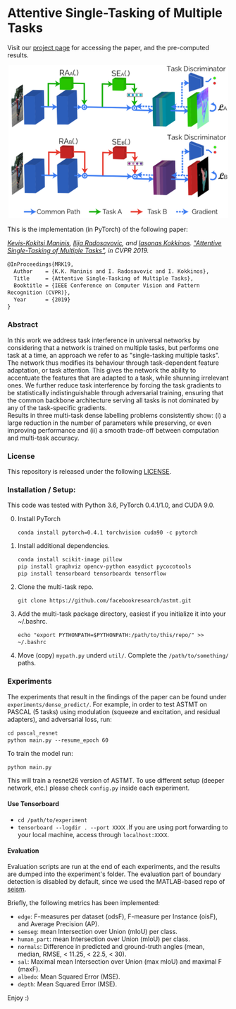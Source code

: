 # Attentive Single-Tasking of Multiple Tasks
Visit our [project page](http://www.vision.ee.ethz.ch/~kmaninis/astmt) for accessing the paper, and the pre-computed results.

<p align="center">
<img src="doc/astmt.png" width="500">
</p>

This is the implementation (in PyTorch) of the following paper:
 
*[Kevis-Kokitsi Maninis](http://www.vision.ee.ethz.ch/~kmaninis/), [Ilija Radosavovic](http://www.ilijar.com/), and [Iasonas Kokkinos](http://www0.cs.ucl.ac.uk/staff/I.Kokkinos/index.html).
["Attentive Single-Tasking of Multiple Tasks"](https://arxiv.org/abs/1904.08918), in CVPR 2019.*

```
@InProceedings{MRK19,
  Author    = {K.K. Maninis and I. Radosavovic and I. Kokkinos},
  Title     = {Attentive Single-Tasking of Multiple Tasks},
  Booktitle = {IEEE Conference on Computer Vision and Pattern Recognition (CVPR)},
  Year      = {2019}
}
```

### Abstract
In this work we address task interference in universal networks by considering that a network is trained on multiple tasks, but performs one task at a time, an approach we refer to as "single-tasking multiple tasks". The network thus modifies its behaviour through task-dependent feature adaptation, or task attention. This gives the network the ability to accentuate the features that are adapted to a task, while shunning irrelevant ones. We further reduce task interference by forcing the task gradients to be statistically indistinguishable through adversarial training, ensuring that the common backbone architecture serving all tasks is not dominated by any of the task-specific gradients.   
Results in three multi-task dense labelling problems consistently show: (i)  a large reduction in the number of parameters while preserving, or even improving performance and (ii) a smooth trade-off between computation and multi-task accuracy.


### License

This repository is released under the following [LICENSE](https://github.com/facebookresearch/astmt/blob/master/LICENSE).

###  Installation / Setup:

This code was tested with Python 3.6, PyTorch 0.4.1/1.0, and CUDA 9.0.

0. Install PyTorch
    ```
    conda install pytorch=0.4.1 torchvision cuda90 -c pytorch
    ```

1. Install additional dependencies.
    ```
    conda install scikit-image pillow
    pip install graphviz opencv-python easydict pycocotools
    pip install tensorboard tensorboardx tensorflow
    ```
    
2. Clone the multi-task repo.
    ```
    git clone https://github.com/facebookresearch/astmt.git
    ```

3. Add the multi-task package directory, easiest if you initialize it into your ~/.bashrc.
    ```
    echo "export PYTHONPATH=$PYTHONPATH:/path/to/this/repo/" >> ~/.bashrc
    ```
    
4. Move (copy) `mypath.py` underd `util/`. Complete the `/path/to/something/` paths. 



### Experiments

The experiments that result in the findings of the paper can be found under `experiments/dense_predict/`.
For example, in order to test ASTMT on PASCAL (5 tasks) using modulation (squeeze and excitation, and residual adapters), and adversarial loss, run:
```
cd pascal_resnet
python main.py --resume_epoch 60
```

To train the model run:
```
python main.py 
```
This will train a resnet26 version of ASTMT. To use different setup (deeper network, etc.) please check `config.py` inside each experiment.

#### Use Tensorboard
- `cd /path/to/experiment`
- `tensorboard --logdir . --port XXXX` .If you are using port forwarding to your local machine, access through `localhost:XXXX`.

#### Evaluation
Evaluation scripts are run at the end of each experiments, and the results are dumped into the experiment's folder.
The evaluation part of boundary detection is disabled by default, since we used the MATLAB-based repo of [seism](https://github.com/jponttuset/seism).

Briefly, the following metrics has been implemented:
- `edge`: F-measures per dataset (odsF), F-measure per Instance (oisF), and Average Precision (AP).
- `semseg`: mean Intersection over Union (mIoU) per class.
- `human_part`: mean Intersection over Union (mIoU) per class.
- `normals`: Difference in predicted and ground-truth angles (mean, median, RMSE, < 11.25, < 22.5, < 30).
- `sal`: Maximal mean Intersection over Union (max mIoU) and maximal F (maxF).
- `albedo`: Mean Squared Error (MSE).
- `depth`: Mean Squared Error (MSE).

Enjoy :)


 

